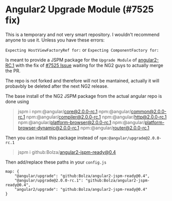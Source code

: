 # Angular2 Upgrade Module (#7525 fix)

This is a temporary and not very smart repository.
I wouldn't recommend anyone to use it. Unless you have these errors:

`Expecting HostViewFactoryRef for:`
or
`Expecting ComponentFactory for:`

Is meant to provide a JSPM package for the `Upgrade Module` of [angular2-RC.1](https://github.com/angular/angular) with the fix of [#7525 Issue](https://github.com/angular/angular/issues/7525) waiting for the NG2 guys to actually merge the PR.

The repo is not forked and therefore will not be mantained, actually it will probavbly be deleted after the next NG2 release.

The base install of the NG2 JSPM package from the actual angular repo is done using
> jspm i npm:@angular/core@2.0.0-rc.1 npm:@angular/common@2.0.0-rc.1 npm:@angular/compiler@2.0.0-rc.1 npm:@angular/http@2.0.0-rc.1 npm:@angular/platform-browser@2.0.0-rc.1 npm:@angular/platform-browser-dynamic@2.0.0-rc.1 npm:@angular/router@2.0.0-rc.1

Then you can install this package instead of `npm:@angular/upgrade@2.0.0-rc.1`
> jspm i github:Bolza/angular2-jspm-ready@0.4

Then add/replace these paths in your `config.js`
	
	map: {
	    "@angular/upgrade": "github:Bolza/angular2-jspm-ready@0.4",
	    "@angular/upgrade@2.0.0-rc.1": "github:Bolza/angular2-jspm-ready@0.4",
	    "angular2/upgrade": "github:Bolza/angular2-jspm-ready@0.4"
	}

